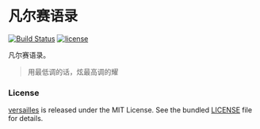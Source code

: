 # 凡尔赛语录

[![Build Status](https://github.com/justjavac/versailles/workflows/ci/badge.svg?branch=master)](https://github.com/justjavac/versailles/actions)
[![license](https://img.shields.io/github/license/justjavac/versailles)](https://github.com/justjavac/versailles/blob/master/LICENSE)

凡尔赛语录。

> 用最低调的话，炫最高调的耀

### License

[versailles](https://github.com/justjavac/versailles) is released under the MIT
License. See the bundled [LICENSE](./LICENSE) file for details.
